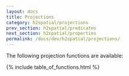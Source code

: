 ```yaml
---
layout: docs
title: Projections
category: h2spatial/projections
prev_section: h2spatial/predicates
next_section: h2spatial/properties
permalink: /docs/dev/h2spatial/projections/
---
```


The following projection functions are available:

{% include table_of_functions.html %}
